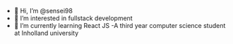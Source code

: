 - 👋 Hi, I’m @sensei98
- 👀 I’m interested in fullstack development
- 🌱 I’m currently learning React JS 
-A third year computer science student at Inholland university


<!---
sensei98/sensei98 is a ✨ special ✨ repository because its `README.md` (this file) appears on your GitHub profile.
You can click the Preview link to take a look at your changes.
--->
